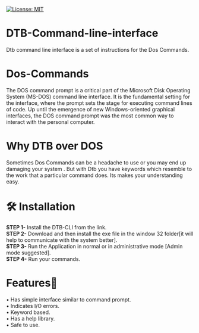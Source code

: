 [![License: MIT](https://img.shields.io/badge/License-MIT-yellow.svg)](https://opensource.org/licenses/MIT)

# DTB-Command-line-interface
Dtb command line interface is a set of instructions 
for the Dos Commands.
# Dos-Commands 
The DOS command prompt is a critical part of the Microsoft Disk Operating System (MS-DOS) command line interface. It is the fundamental setting for the interface, where the prompt sets the stage for executing command lines of code. Up until the emergence of new Windows-oriented graphical interfaces, the DOS command prompt was the most common way to interact with the personal computer.
# Why DTB over DOS
Sometimes Dos Commands can be a headache to use or you may end up damaging your system . But with Dtb you have keywords which resemble to the work that a particular command does. Its makes your understanding easy.

# 🛠️ Installation 
<b>STEP 1-</b> Install the DTB-CLI from the link.<br>
<b>STEP 2-</b> Download and then install the exe file in the window 32 folder[it will help to communicate with the system better].<br>
<b>STEP 3-</b> Run the Application in normal or in administrative mode [Admin mode suggested].<br>
<b>STEP 4-</b> Run your commands.

# Features🗿
• Has simple interface similar to command prompt.<br>
• Indicates I/O errors.<br>
• Keyword based.<br>
• Has a help library.<br>
• Safe to use. </br>


